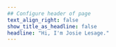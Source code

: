 ```yaml
---
## Configure header of page
text_align_right: false
show_title_as_headline: false
headline: "Hi, I'm Josie Lesage."
---
```


<!-- this is a subheadline -->